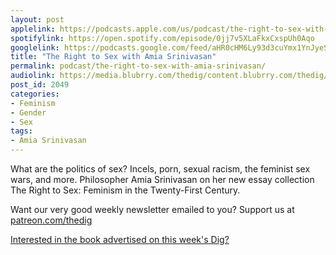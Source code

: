 ```yaml
---
layout: post
applelink: https://podcasts.apple.com/us/podcast/the-right-to-sex-with-amia-srinivasan/id1043245989?i=1000539236427
spotifylink: https://open.spotify.com/episode/0jj7v5XLaFkxCxspUh0Aqo
googlelink: https://podcasts.google.com/feed/aHR0cHM6Ly93d3cuYmx1YnJyeS5jb20vZmVlZHMvdGhlZGlnLnhtbA/episode/aHR0cHM6Ly93d3cudGhlZGlncmFkaW8uY29tLz9wPTIwNDk?sa=X&ved=0CAUQkfYCahcKEwi44f7r1b-AAxUAAAAAHQAAAAAQNg
title: "The Right to Sex with Amia Srinivasan"
permalink: podcast/the-right-to-sex-with-amia-srinivasan/
audiolink: https://media.blubrry.com/thedig/content.blubrry.com/thedig/The_Dig-EP_327-Amia.mp3
post_id: 2049
categories: 
- Feminism
- Gender
- Sex
tags: 
- Amia Srinivasan
---
```


What are the politics of sex? Incels, porn, sexual racism, the feminist sex wars, and more. Philosopher Amia Srinivasan on her new essay collection The Right to Sex: Feminism in the Twenty-First Century.

Want our very good weekly newsletter emailed to you? Support us at [patreon.com/thedig](http://www.patreon.com/TheDig) 

[Interested in the book advertised on this week's Dig?](https://www.thenewpress.com/books/empire-of-rubber)